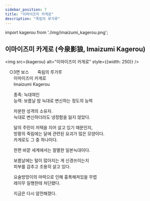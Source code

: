 ```yaml
---
sidebar_position: 7
title: "이마이즈미 카게로"
description: "죽림의 루가루"
---
```


import kagerou from './img/imaizumi_kagerou.png';

## 이마이즈미 카게로 (今泉影狼, Imaizumi Kagerou)

<img src={kagerou} alt="이마이즈미 카게로" style={{width: 250}} />

　○3면 보스　　죽림의 루가루  
　　이마이즈미 카게로  
　　Imaizumi Kagerou  

　　종족: 늑대여인  
　　능력: 보름날 밤 늑대로 변신하는 정도의 능력  

　　차분한 성격의 소유자.  
　　늑대로 변신하더라도 냉정함을 잃지 않았다.  

　　달의 주민이 저택을 지어 살고 있기 때문인지,  
　　방황의 죽림에는 달에 관련된 요괴가 많은 모양이다.  
　　카게로도 그 중 하나이다.  

　　한편 바깥 세계에서는 절멸한 일본늑대이다.  

　　보름날에는 털이 많아지는 게 신경쓰이는지  
　　피부를 감추고 조용히 살고 있다.  

　　요술방망이의 마력으로 인해 흉폭해져있을 무렵  
　　레이무 일행한테 처단됐다.  

　　지금은 다시 얌전해졌다.
